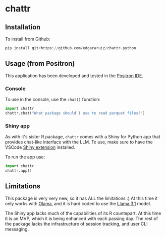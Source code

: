 # chattr

## Installation

To install from Github:

```python
pip install git+https://github.com/edgararuiz/chattr-python
```

## Usage (from Positron)

This application has been developed and tested in the [Positron IDE](https://github.com/posit-dev/positron). 

### Console 

To use in the console, use the `chat()` function:

```python
import chattr
chattr.chat("What package should I use to read parquet files?")
```

### Shiny app

As with it's sister R package, `chattr` comes with a Shiny for Python app that provides chat-like interface with the LLM. To 
use, make sure to have the VSCode [Shiny extension](https://marketplace.visualstudio.com/items?itemName=Posit.shiny) installed. 

To run the app use: 

```python
import chattr
chattr.app()
```

## Limitations

This package is very very new, so it has ALL the limitations :) At this time it only works with [Olama](https://ollama.com/download), 
and it is hard coded to use the [Llama 3.1](https://ollama.com/library/llama3.1) model. 

The Shiny app lacks much of the capabilities of its R countepart. At this time it is an MVP, which it is being enhanced with each
passing day. The rest of the package lacks the infrastructure of session tracking, and user CLI messaging. 